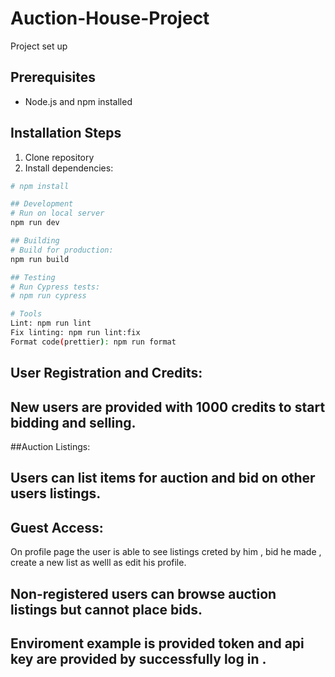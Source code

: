 # Auction-House-Project

Project set up

## Prerequisites

- Node.js and npm installed

## Installation Steps

1. Clone repository
2. Install dependencies:

```bash
# npm install

## Development
# Run on local server
npm run dev

## Building
# Build for production:
npm run build

## Testing
# Run Cypress tests:
# npm run cypress

# Tools
Lint: npm run lint
Fix linting: npm run lint:fix
Format code(prettier): npm run format

```
 
## User Registration and Credits:
## New users are provided with 1000 credits to start bidding and selling.
##Auction Listings:
## Users can list items for auction and bid on other users listings.
## Guest Access:
On profile page the user is able to see listings creted by him , bid he made , create a new list as welll as edit his profile.
## Non-registered users can browse auction listings but cannot place bids.
## Enviroment example is provided token and api key are provided by successfully log in .
